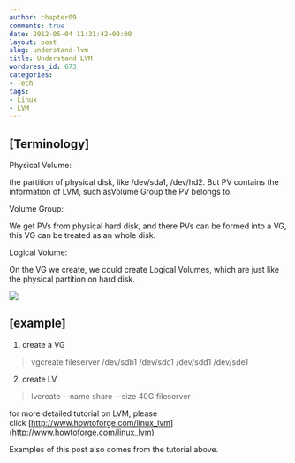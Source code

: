 ```yaml
---
author: chapter09
comments: true
date: 2012-05-04 11:31:42+00:00
layout: post
slug: understand-lvm
title: Understand LVM
wordpress_id: 673
categories:
- Tech
tags:
- Linux
- LVM
---
```


## **[Terminology]**


Physical Volume:

the partition of physical disk, like /dev/sda1, /dev/hd2. But PV contains the information of LVM, such asVolume Group the PV belongs to.

Volume Group:

We get PVs from physical hard disk, and there PVs can be formed into a VG, this VG can be treated as an whole disk.

Logical Volume:

On the VG we create, we could create Logical Volumes, which are just like the physical partition on hard disk.

![](http://a1.att.hudong.com/45/30/01300000089793120686306318932.jpg)


## **[example]**


1. create a VG


> vgcreate fileserver /dev/sdb1 /dev/sdc1 /dev/sdd1 /dev/sde1


2. create LV


> lvcreate --name share --size 40G fileserver






for more detailed tutorial on LVM, please click [http://www.howtoforge.com/linux_lvm](http://www.howtoforge.com/linux_lvm)

Examples of this post also comes from the tutorial above.
